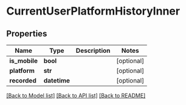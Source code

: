 # CurrentUserPlatformHistoryInner


## Properties
Name | Type | Description | Notes
------------ | ------------- | ------------- | -------------
**is_mobile** | **bool** |  | [optional] 
**platform** | **str** |  | [optional] 
**recorded** | **datetime** |  | [optional] 

[[Back to Model list]](../README.md#documentation-for-models) [[Back to API list]](../README.md#documentation-for-api-endpoints) [[Back to README]](../README.md)


